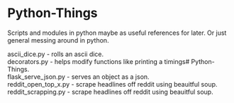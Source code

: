 # Python-Things  

Scripts and modules in python maybe as useful references for later. Or just general messing around in python.  


ascii_dice.py - rolls an ascii dice.  
decorators.py - helps modify functions like printing a timings# Python-Things.  
flask_serve_json.py - serves an object as a json.  
reddit_open_top_x.py - scrape headlines off reddit using beauitful soup.  
reddit_scrapping.py - scrape headlines off reddit using beauitful soup.  



